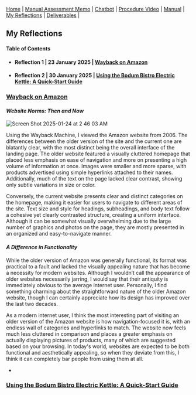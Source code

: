 [Home](index.md) | [Manual Assessment Memo](manual_assessment_memo.md) | [Chatbot](chatbot.md) | [Procedure Video](procedure_video.md) | [Manual](manual.md) | [My Reflections](reflective_blogs.md) | [Deliverables](deliverable1.md) |

## My Reflections 
#### Table of Contents 
- #### Reflection 1 | 23 January 2025 | [Wayback on Amazon](#wayback-on-amazon)
- #### Reflection 2 | 30 January 2025 | [Using the Bodum Bistro Electric Kettle: A Quick-Start Guide](#using-the-bodum-bistro-electric-kettle-a-quick-start-guide)
  
### [Wayback on Amazon](#wayback-on-amazon)

#### *Website Norms: Then and Now*
![Screen Shot 2025-01-24 at 2 46 03 AM](https://github.com/user-attachments/assets/28747a2f-1a5b-4ea4-93c4-7abc68cb60a0)

<p>Using the Wayback Machine, I viewed the Amazon website from 2006. The differences between the older version of the site and the current one are blatantly clear, with the most distinct being the overall interface of the landing page. The older website featured a visually cluttered homepage that placed less emphasis on ease of navigation and more on presenting a high volume of information at once. Images were smaller and more sparse, with products advertised using simple hyperlinks attached to their names. Additionally, much of the text on the page lacked clear contrast, showing only subtle variations in size or color.</p>

Conversely, the current website presents clear and distinct categories on the homepage, making it easier for users to navigate to different areas of the site. Text size and style for headings, subheadings, and body text follow a cohesive yet clearly contrasted structure, creating a uniform interface. Although it can be somewhat visually overwhelming due to the large number of graphics and photos on the page, they are mostly presented in an organized and easy-to-navigate manner.
  
#### *A Difference in Functionality*

<p>While the older version of Amazon was generally functional, its format was practical to a fault and lacked the visually appealing nature that has become a necessity for modern websites. Although I wouldn’t call the appearance of older websites necessarily jarring, I would say that their antiquity is immediately obvious to the average internet user. Personally, I find something charming about the straightforward nature of the older Amazon website, though I can certainly appreciate how its design has improved over the last two decades.</p>

As a modern internet user, I think the most interesting part of visiting an older version of the Amazon website is how navigation-focused it is, with an endless wall of categories and hyperlinks to match. The website now feels much less cluttered in comparison and places a greater emphasis on actually displaying pictures of products, many of which are suggested based on your browsing. In today's world, websites are expected to be both functional and aesthetically appealing, so when they deviate from this, I think it can completely bar people from using them at all.


-
### [Using the Bodum Bistro Electric Kettle: A Quick-Start Guide](#using-the-bodum-bistro-electric-kettle-a-quick-start-guide)
